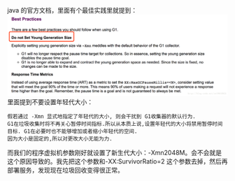 


java 的官方文档，里面有个最佳实践里就提到：
![虚拟机官方文档](./pic/20171016203047330.png)
里面提到不要设置年轻代大小：

    假若通过 -Xmn 显式地指定了年轻代的大小, 则会干扰到 G1收集器的默认行为.
    G1在垃圾收集时将不再关心暂停时间指标.所以从本质上说,设置年轻代的大小将禁用暂停时间目标. G1在必要时也不能够增加或者缩小年轻代的空间.
    因为大小是固定的,所以对更改大小无能为力.

而我们的程序虚拟机参数刚好就设置了新生代大小：-Xmn2048M。会不会就是这个原因导致的。我先把这个参数和-XX:SurvivorRatio=2 这个参数去掉，然后再部署服务，发现现在垃圾回收变得很正常。

